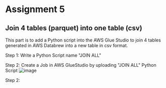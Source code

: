 # Assignment 5
## Join 4 tables (parquet) into one table (csv)
This part is to add a Python script into the AWS Glue Studio to join 4 tables generated in AWS Databrew into a new table in csv format.

Step 1: Write a Python Script name "JOIN ALL" 

Step 2: Create a Job in AWS GlueStudio by uploading "JOIN ALL" Python Script
![image](https://user-images.githubusercontent.com/70994510/181917702-f17626e8-0f12-4a6d-a9ba-a9dccaa463fb.png)


Step 2: 

